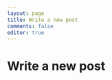 ```yaml
---
layout: page
title: Write a new post
comments: false
editor: true
---
```


# Write a new post